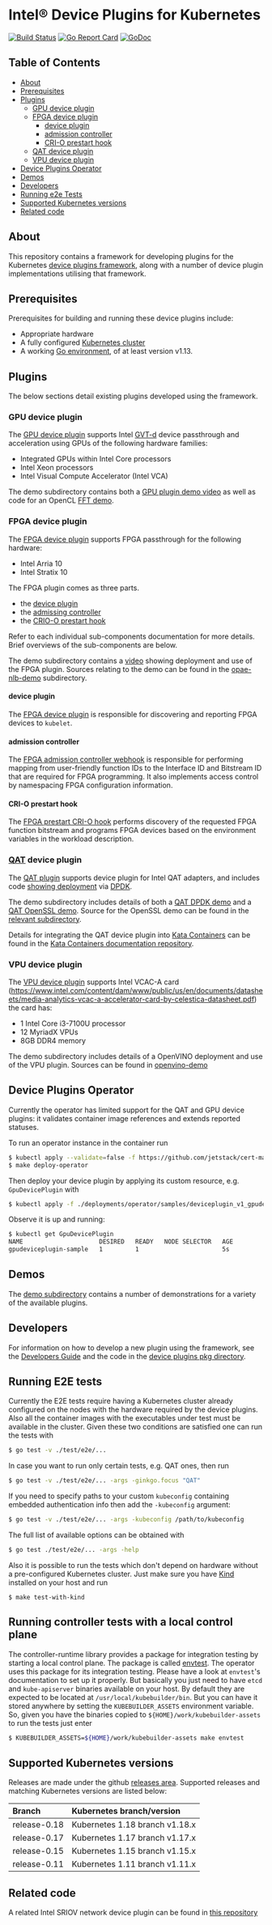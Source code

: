 # Intel® Device Plugins for Kubernetes
[![Build Status](https://github.com/intel/intel-device-plugins-for-kubernetes/workflows/CI/badge.svg?branch=master)](https://github.com/intel/intel-device-plugins-for-kubernetes/actions?query=workflow%3ACI)
[![Go Report Card](https://goreportcard.com/badge/github.com/intel/intel-device-plugins-for-kubernetes)](https://goreportcard.com/report/github.com/intel/intel-device-plugins-for-kubernetes)
[![GoDoc](https://godoc.org/github.com/intel/intel-device-plugins-for-kubernetes/pkg/deviceplugin?status.svg)](https://godoc.org/github.com/intel/intel-device-plugins-for-kubernetes/pkg/deviceplugin)

## Table of Contents

* [About](#about)
* [Prerequisites](#prerequisites)
* [Plugins](#plugins)
    * [GPU device plugin](#gpu-device-plugin)
    * [FPGA device plugin](#fpga-device-plugin)
        * [device plugin](#device-plugin)
        * [admission controller](#admission-controller)
        * [CRI-O prestart hook](#cri-o-prestart-hook)
    * [QAT device plugin](#qat-device-plugin)
    * [VPU device plugin](#vpu-device-plugin)
* [Device Plugins Operator](#device-plugins-operator)
* [Demos](#demos)
* [Developers](#developers)
* [Running e2e Tests](#running-e2e-tests)
* [Supported Kubernetes versions](#supported-kubernetes-versions)
* [Related code](#related-code)

## About

This repository contains a framework for developing plugins for the Kubernetes
[device plugins framework](https://kubernetes.io/docs/concepts/extend-kubernetes/compute-storage-net/device-plugins/),
along with a number of device plugin implementations utilising that framework.

## Prerequisites

Prerequisites for building and running these device plugins include:

- Appropriate hardware
- A fully configured [Kubernetes cluster]
- A working [Go environment], of at least version v1.13.

## Plugins

The below sections detail existing plugins developed using the framework.

### GPU device plugin

The [GPU device plugin](cmd/gpu_plugin/README.md) supports Intel
[GVT-d](https://github.com/intel/gvt-linux/wiki/GVTd_Setup_Guide) device passthrough
and acceleration using GPUs of the following hardware families:

- Integrated GPUs within Intel Core processors
- Intel Xeon processors
- Intel Visual Compute Accelerator (Intel VCA)

The demo subdirectory contains both a [GPU plugin demo video](demo#intel-gpu-device-plugin-demo-video)
as well as code for an OpenCL [FFT demo](demo/ubuntu-demo-opencl).

### FPGA device plugin

The [FPGA device plugin](cmd/fpga_plugin/README.md) supports FPGA passthrough for
the following hardware:

- Intel Arria 10
- Intel Stratix 10

The FPGA plugin comes as three parts.

- the [device plugin](#device-plugin)
- the [admissing controller](#admission-controller)
- the [CRIO-O prestart hook](#cri-o-prestart-hook)

Refer to each individual sub-components documentation for more details. Brief overviews
of the sub-components are below.

The demo subdirectory contains a [video](demo#intel-fpga-device-plugin-demo-video) showing deployment
and use of the FPGA plugin. Sources relating to the demo can be found in the
[opae-nlb-demo](demo/opae-nlb-demo) subdirectory.

#### device plugin

The [FPGA device plugin](cmd/fpga_plugin/README.md) is responsible for discovering and reporting FPGA
devices to `kubelet`.

#### admission controller

The [FPGA admission controller webhook](cmd/fpga_admissionwebhook/README.md) is responsible for performing
mapping from user-friendly function IDs to the Interface ID and Bitstream ID that are required for FPGA
programming.  It also implements access control by namespacing FPGA configuration information.

#### CRI-O prestart hook

The [FPGA prestart CRI-O hook](cmd/fpga_crihook/README.md) performs discovery of the requested FPGA
function bitstream and programs FPGA devices based on the environment variables in the workload
description.

### [QAT](https://01.org/intel-quick-assist-technology) device plugin

The [QAT plugin](cmd/qat_plugin/README.md) supports device plugin for Intel QAT adapters, and includes
code [showing deployment](cmd/qat_plugin/dpdkdrv) via [DPDK](https://doc.dpdk.org/guides/cryptodevs/qat.html).

The demo subdirectory includes details of both a
[QAT DPDK demo](demo#intel-quickassist-technology-device-plugin-with-dpdk-demo-video)
and a [QAT OpenSSL demo](demo#intel-quickassist-technology-device-plugin-openssl-demo-video).
Source for the OpenSSL demo can be found in the [relevant subdirectory](demo/openssl-qat-engine).

Details for integrating the QAT device plugin into [Kata Containers](https://katacontainers.io/)
can be found in the
[Kata Containers documentation repository](https://github.com/kata-containers/documentation/blob/master/use-cases/using-Intel-QAT-and-kata.md).

### VPU device plugin

The [VPU device plugin](cmd/vpu_plugin/README.md) supports Intel VCAC-A card
(https://www.intel.com/content/dam/www/public/us/en/documents/datasheets/media-analytics-vcac-a-accelerator-card-by-celestica-datasheet.pdf)
the card has:
- 1 Intel Core i3-7100U processor
- 12 MyriadX VPUs
- 8GB DDR4 memory

The demo subdirectory includes details of a OpenVINO deployment and use of the VPU plugin.
Sources can be found in [openvino-demo](demo/ubuntu-demo-openvino)

## Device Plugins Operator

Currently the operator has limited support for the QAT and GPU device plugins:
it validates container image references and extends reported statuses.

To run an operator instance in the container run

```bash
$ kubectl apply --validate=false -f https://github.com/jetstack/cert-manager/releases/download/v0.15.0/cert-manager.yaml
$ make deploy-operator
```

Then deploy your device plugin by applying its custom resource, e.g.
`GpuDevicePlugin` with

```bash
$ kubectl apply -f ./deployments/operator/samples/deviceplugin_v1_gpudeviceplugin.yaml
```

Observe it is up and running:

```bash
$ kubectl get GpuDevicePlugin
NAME                     DESIRED   READY   NODE SELECTOR   AGE
gpudeviceplugin-sample   1         1                       5s
```

## Demos

The [demo subdirectory](demo/readme.md) contains a number of demonstrations for a variety of the
available plugins.

## Developers

For information on how to develop a new plugin using the framework, see the
[Developers Guide](DEVEL.md) and the code in the
[device plugins pkg directory](pkg/deviceplugin).

## Running E2E tests

Currently the E2E tests require having a Kubernetes cluster already configured
on the nodes with the hardware required by the device plugins. Also all the
container images with the executables under test must be available in the
cluster. Given these two conditions are satisfied one can run the tests with

```bash
$ go test -v ./test/e2e/...
```

In case you want to run only certain tests, e.g. QAT ones, then run

```bash
$ go test -v ./test/e2e/... -args -ginkgo.focus "QAT"
```

If you need to specify paths to your custom `kubeconfig` containing
embedded authentication info then add the `-kubeconfig` argument:

```bash
$ go test -v ./test/e2e/... -args -kubeconfig /path/to/kubeconfig
```

The full list of available options can be obtained with

```bash
$ go test ./test/e2e/... -args -help
```

Also it is possible to run the tests which don't depend on hardware
without a pre-configured Kubernetes cluster. Just make sure you have
[Kind](https://kind.sigs.k8s.io/) installed on your host and run

```
$ make test-with-kind
```

## Running controller tests with a local control plane

The controller-runtime library provides a package for integration testing by
starting a local control plane. The package is called
[envtest](https://pkg.go.dev/sigs.k8s.io/controller-runtime/pkg/envtest). The
operator uses this package for its integration testing.
Please have a look at `envtest`'s documentation to set up it properly. But basically
you just need to have `etcd` and `kube-apiserver` binaries available on your
host. By default they are expected to be located at `/usr/local/kubebuilder/bin`.
But you can have it stored anywhere by setting the `KUBEBUILDER_ASSETS`
environment variable. So, given you have the binaries copied to
`${HOME}/work/kubebuilder-assets` to run the tests just enter

```bash
$ KUBEBUILDER_ASSETS=${HOME}/work/kubebuilder-assets make envtest
```

## Supported Kubernetes versions

Releases are made under the github [releases area](../../releases). Supported releases and
matching Kubernetes versions are listed below:

| Branch            | Kubernetes branch/version      |
|:------------------|:-------------------------------|
| release-0.18      | Kubernetes 1.18 branch v1.18.x |
| release-0.17      | Kubernetes 1.17 branch v1.17.x |
| release-0.15      | Kubernetes 1.15 branch v1.15.x |
| release-0.11      | Kubernetes 1.11 branch v1.11.x |

[Go environment]: https://golang.org/doc/install
[Kubernetes cluster]: https://kubernetes.io/docs/setup/independent/create-cluster-kubeadm/

## Related code

A related Intel SRIOV network device plugin can be found in [this repository](https://github.com/intel/sriov-network-device-plugin)
